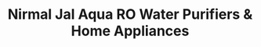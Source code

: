 ---
title: "Nirmal Jal Aqua RO Water Purifiers & Home Appliances"
url: /nagpur/nirmal-jal-aqua-ro-water-purifiers-and-home-appliances/
shop: appliance
---